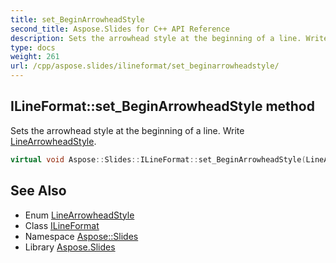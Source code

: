 ```yaml
---
title: set_BeginArrowheadStyle
second_title: Aspose.Slides for C++ API Reference
description: Sets the arrowhead style at the beginning of a line. Write LineArrowheadStyle.
type: docs
weight: 261
url: /cpp/aspose.slides/ilineformat/set_beginarrowheadstyle/
---
```

## ILineFormat::set_BeginArrowheadStyle method


Sets the arrowhead style at the beginning of a line. Write [LineArrowheadStyle](../../linearrowheadstyle/).

```cpp
virtual void Aspose::Slides::ILineFormat::set_BeginArrowheadStyle(LineArrowheadStyle value)=0
```

## See Also

* Enum [LineArrowheadStyle](../../linearrowheadstyle/)
* Class [ILineFormat](../)
* Namespace [Aspose::Slides](../../)
* Library [Aspose.Slides](../../../)
